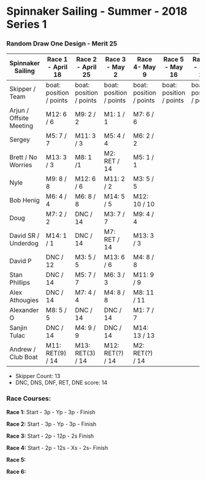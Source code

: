 # Spinnaker Sailing - Summer - 2018 Series 1
### Random Draw One Design - Merit 25

| Spinnaker Sailing | Race 1 - April 18 | Race 2 - April 25 | Race 3 - May 2    | Race 4- May 9     | Race 5 - May 16   | Race 6 - May 23   | Series Points |
| --- | --- | --- | --- | --- | --- | --- | --- |
| Skipper / Team    | boat: position / points | boat: position / points | boat: position / points | boat: position / points | boat: position / points | boat: position / points | |
| Arjun / Offsite Meeting | M12: 6 / 6 | M9: 2 / 2 | M1: 1 / 1 | M7: 6 / 6||| 15 |
| Sergey | M5: 7 / 7 | M11: 3 / 3 | M5: 4 / 4 | M6: 2 / 2 ||| 16 |
| Brett / No Worries | M13: 3 / 3 | M8: 1 /1 | M2: RET / 14 | M5: 1 / 1 ||| 19 |
| Nyle | M9: 8 / 8 | M12: 6 / 6 | M11: 2 / 2 | M3: 5 / 5 ||| 21 |
| Bob Henig | M6: 4 / 4 | M6: 8 / 8 | M14: 5 / 5 | M12: 10 / 10 ||| 27 |
| Doug | M7: 2 / 2 | DNC / 14 | M3: 7 / 7 | M9: 4 / 4 ||| 27 |
| David SR / Underdog | M14: 1 / 1 | DNC / 14 | M7: RET / 14 | M13: 3 / 3 ||| 32 |
| David P | DNC / 12 | M3: 5 / 5 | M13: 6 / 6 | M4: 8 / 8 ||| 33 |
| Stan Phillips | DNC / 14 | M5: 7 / 7 | M6: 3 / 3 | M11: 9 / 9 ||| 33 |
| Alex Athougies | DNC / 14 | M7: 4 / 4 | M4: 8 / 8 | M8: 11 / 11||| 37 |
| Alexander O | M8: 5 / 5 | DNC / 14 | DNC / 14 | M1: 7 / 7||| 40 |
| Sanjin Tulac | DNC / 14 | M4: 9 / 9 | DNC / 14 | M14: 13 / 13 ||| 50 |
| Andrew / Club Boat | M11: RET(9) / 14 | M13: RET(3) / 14 | M12: RET(?) / 14 | M2: RET(?) / 14||| 56 |

* Skipper Count: 13
* DNC, DNS, DNF, RET, DNE score: 14


### Race Courses:
**Race 1:**  Start - 3p - Yp - 3p - Finish

**Race 2:** Start - 3p - Yp - 3p - Finish

**Race 3:** Start - 2p - 12p - 2s Finish

**Race 4:** Start - 2p - 12s - Xs - 2s- Finish

**Race 5:**

**Race 6:**

